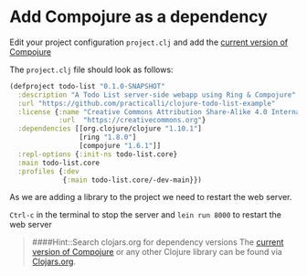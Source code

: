 # Add Compojure as a dependency

Edit your project configuration `project.clj` and add the [current version of Compojure](https://clojars.org/compojure)

The `project.clj` file should look as follows:

```clojure
(defproject todo-list "0.1.0-SNAPSHOT"
  :description "A Todo List server-side webapp using Ring & Compojure"
  :url "https://github.com/practicalli/clojure-todo-list-example"
  :license {:name "Creative Commons Attribution Share-Alike 4.0 International"
            :url  "https://creativecommons.org"}
  :dependencies [[org.clojure/clojure "1.10.1"]
                 [ring "1.8.0"]
                 [compojure "1.6.1"]]
  :repl-options {:init-ns todo-list.core}
  :main todo-list.core
  :profiles {:dev
             {:main todo-list.core/-dev-main}})
```

As we are adding a library to the project we need to restart the web server.

`Ctrl-c` in the terminal to stop the server and `lein run 8000` to restart the web server


> ####Hint::Search clojars.org for dependency versions
> The [current version of Compojure](https://clojars.org/compojure) or any other Clojure library can be found via [Clojars.org](https://clojars.org/).
